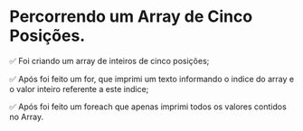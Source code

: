 # Percorrendo um Array de Cinco Posições.

✅ Foi criando um array de inteiros de cinco posições;

✅ Após foi feito um for, que imprimi um texto informando o indice do array e o valor inteiro referente a este indice;

✅ Após foi feito um foreach que apenas imprimi todos os valores contidos no Array.

